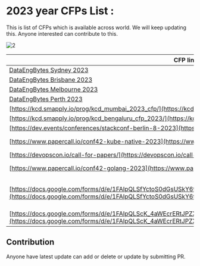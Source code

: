 # 2023 year CFPs List : 
This is list of CFPs which is available across world. We will keep updating this. Anyone interested can contribute to this. 

![2](https://user-images.githubusercontent.com/3996105/226557399-26051af0-f55c-49c2-af32-ce1f6b185ced.png)


| CFP link                                                                                                                                                                                                            |End date  | Status  | Event Date | Event Website                                                                                                            |
| ------------------------------------------------------------------------------------------------------------------------------------------------------------------------------------------------------------------ | --------- | ------- | ---------- | ------------------------------------------------------------------------------------------------------------------ |
| [DataEngBytes Sydney 2023](https://sessionize.com/dataengbytes-syd-2023/)                                                                                                               | 31/5/2023 | Open    |    25/8/2023        |   [dataengconf.com.au](https://dataengconf.com.au)                                                                                                          |
| [DataEngBytes Brisbane 2023](https://sessionize.com/dataengbytes-bri-2023/)                                                                                                               | 31/5/2023 | Open    |    29/8/2023        |   [dataengconf.com.au](https://dataengconf.com.au)                                                                                                          |
| [DataEngBytes Melbourne 2023](https://sessionize.com/dataengbytes-mel-2023/)                                                                                                               | 31/5/2023 | Open    |    31/8/2023        |   [dataengconf.com.au](https://dataengconf.com.au)                                                                                                          |
| [DataEngBytes Perth 2023](https://sessionize.com/dataengbytes-per-2023/)                                                                                                               | 31/5/2023 | Open    |    22/8/2023        |   [dataengconf.com.au](https://dataengconf.com.au)                                                                                                          |
| [https://kcd.smapply.io/prog/kcd_mumbai_2023_cfp/](https://kcd.smapply.io/prog/kcd_mumbai_2023_cfp/)                                                                                                               | 16/4/2023 | Open    |            |                                                                                                                    |
| [https://kcd.smapply.io/prog/kcd_bengaluru_cfp_2023/](https://kcd.smapply.io/prog/kcd_bengaluru_cfp_2023/)                                                                                                         | 21/4/2023 | Open    |            |                                                                                                                    |
| [https://dev.events/conferences/stackconf-berlin-8-2023](https://dev.events/conferences/stackconf-berlin-8-2023)                                                                                                   | 31/5/2023 | Open    |            |                                                                                                                    |
| [https://www.papercall.io/conf42-kube-native-2023](https://www.papercall.io/conf42-kube-native-2023)                                                                                                               | 28/8/2023 | Open    | 28/09/2023 | [https://www.conf42.com/kubenative2023](https://www.conf42.com/kubenative2023)                                     |
| [https://devopscon.io/call-for-papers/](https://devopscon.io/call-for-papers/)                                                                                                                                     | 29/3/2023 | Open    | 25/09/2023 |                                                                                                                    |
| [https://www.papercall.io/conf42-golang-2023](https://www.papercall.io/conf42-golang-2023)                                                                                                                         | 20/3/2023 | Expired | 20/04/2023 | [https://www.conf42.com/golang2023](https://www.conf42.com/golang2023)                                             |
| [https://docs.google.com/forms/d/e/1FAIpQLSfYctoS0dGsUSkY6tV6n4mzPsFDbdjjE9BDM6twfsdxPtQUtg/viewform](https://docs.google.com/forms/d/e/1FAIpQLSfYctoS0dGsUSkY6tV6n4mzPsFDbdjjE9BDM6twfsdxPtQUtg/viewform)         | 10/4/2023 | Open    | 17/05/2023 | [https://devopsdays.org/events/2022-kyiv-spring/welcome/](https://devopsdays.org/events/2022-kyiv-spring/welcome/) |
| [https://docs.google.com/forms/d/e/1FAIpQLScK_4aWEcrERtJPZX9kaA9cUlMdFYVp0xX55r8poVCavdTW2Q/formResponse](https://docs.google.com/forms/d/e/1FAIpQLScK_4aWEcrERtJPZX9kaA9cUlMdFYVp0xX55r8poVCavdTW2Q/formResponse) | 25/4/2023 | Open    | 02/06/2023 | [https://www.jsconf.in/](https://www.jsconf.in/)                                                                   |

## Contribution 
Anyone have latest update can add or delete or update by submitting PR. 
